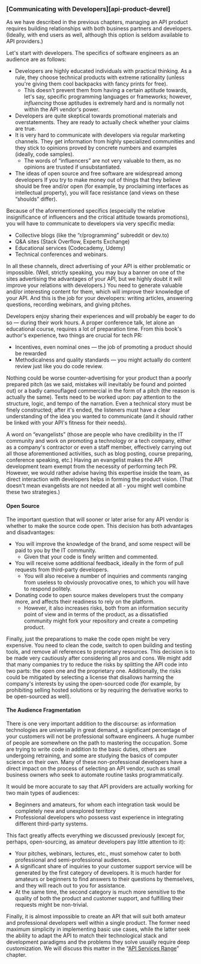 ### [Communicating with Developers][api-product-devrel]

As we have described in the previous chapters, managing an API product requires building relationships with both business partners and developers. (Ideally, with end users as well, although this option is seldom available to API providers.)

Let's start with developers. The specifics of software engineers as an audience are as follows:
  * Developers are highly educated individuals with practical thinking. As a rule, they choose technical products with extreme rationality (unless you're giving them cool backpacks with fancy prints for free).
      * This doesn't prevent them from having a certain aptitude towards, let's say, specific programming languages or frameworks; however, *influencing* those aptitudes is extremely hard and is normally not within the API vendor's power.
  * Developers are quite skeptical towards promotional materials and overstatements. They are ready to actually check whether your claims are true.
  * It is very hard to communicate with developers via regular marketing channels. They get information from highly specialized communities and they stick to opinions proved by concrete numbers and examples (ideally, code samples).
      * The words of “influencers” are not very valuable to them, as no opinions are trusted if unsubstantiated.
  * The ideas of open source and free software are widespread among developers If you try to make money out of things that they believe should be free and/or open (for example, by proclaiming interfaces as intellectual property), you will face resistance (and views on these “shoulds” differ).

Because of the aforementioned specifics (especially the relative insignificance of influencers and the critical attitude towards promotions), you will have to communicate to developers via very specific media:
  * Collective blogs (like the “r/programming” subreddit or dev.to)
  * Q&A sites (Stack Overflow, Experts Exchange)
  * Educational services (Codecademy, Udemy)
  * Technical conferences and webinars.

In all these channels, direct advertising of your API is either problematic or impossible. (Well, strictly speaking, you may buy a banner on one of the sites advertising the advantages of your API, but we highly doubt it will improve your relations with developers.) You need to generate valuable and/or interesting content for them, which will improve their knowledge of your API. And this is the job for your developers: writing articles, answering questions, recording webinars, and giving pitches.

Developers enjoy sharing their experiences and will probably be eager to do so — during their work hours. A proper conference talk, let alone an educational course, requires a lot of preparation time. From this book's author's experience, two things are crucial for tech PR:
  * Incentives, even nominal ones — the job of promoting a product should be rewarded
  * Methodicalness and quality standards — you might actually do content review just like you do code review.

Nothing could be worse counter-advertising for your product than a poorly prepared pitch (as we said, mistakes will inevitably be found and pointed out) or a badly camouflaged commercial in the form of a pitch (the reason is actually the same). Texts need to be worked upon: pay attention to the structure, logic, and tempo of the narration. Even a technical story must be finely constructed; after it's ended, the listeners must have a clear understanding of the idea you wanted to communicate (and it should rather be linked with your API's fitness for their needs).

A word on “evangelists” (those are people who have credibility in the IT community and work on promoting a technology or a tech company, either as a company's contractor or even a staff member, effectively carrying out all those aforementioned activities, such as blog posting, course preparing, conference speaking, etc.) Having an evangelist makes the API development team exempt from the necessity of performing tech PR. However, we would rather advise having this expertise inside the team, as direct interaction with developers helps in forming the product vision. (That doesn't mean evangelists are not needed at all - you might well combine these two strategies.)

#### Open Source

The important question that will sooner or later arise for any API vendor is whether to make the source code open. This decision has both advantages and disadvantages:
  * You will improve the knowledge of the brand, and some respect will be paid to you by the IT community.
      * Given that your code is finely written and commented.
  * You will receive some additional feedback, ideally in the form of pull requests from third-party developers.
      * You will also receive a number of inquiries and comments ranging from useless to obviously provocative ones, to which you will have to respond politely.
  * Donating code to open source makes developers trust the company more, and affects their readiness to rely on the platform.
      * However, it also increases risks, both from an information security point of view and in terms of the product, as a dissatisfied community might fork your repository and create a competing product.

Finally, just the preparations to make the code open might be very expensive. You need to clean the code, switch to open building and testing tools, and remove all references to proprietary resources. This decision is to be made very cautiously after considering all pros and cons. We might add that many companies try to reduce the risks by splitting the API code into two parts: the open one and the proprietary one. Additionally, the risks could be mitigated by selecting a license that disallows harming the company's interests by using the open-sourced code (for example, by prohibiting selling hosted solutions or by requiring the derivative works to be open-sourced as well).

#### The Audience Fragmentation

There is one very important addition to the discourse: as information technologies are universally in great demand, a significant percentage of your customers will not be professional software engineers. A huge number of people are somewhere on the path to mastering the occupation. Some are trying to write code in addition to the basic duties, others are undergoing retraining, and some are studying the basics of computer science on their own. Many of these non-professional developers have a direct impact on the process of selecting an API vendor, such as small business owners who seek to automate routine tasks programmatically.

It would be more accurate to say that API providers are actually working for two main types of audiences:
  * Beginners and amateurs, for whom each integration task would be completely new and unexplored territory
  * Professional developers who possess vast experience in integrating different third-party systems.

This fact greatly affects everything we discussed previously (except for, perhaps, open-sourcing, as amateur developers pay little attention to it):
  * Your pitches, webinars, lectures, etc., must somehow cater to both professional and semi-professional audiences. 
  * A significant share of inquiries to your customer support service will be generated by the first category of developers. It is much harder for amateurs or beginners to find answers to their questions by themselves, and they will reach out to you for assistance.
  * At the same time, the second category is much more sensitive to the quality of both the product and customer support, and fulfilling their requests might be non-trivial.

Finally, it is almost impossible to create an API that will suit both amateur and professional developers well within a single product. The former need maximum simplicity in implementing basic use cases, while the latter seek the ability to adapt the API to match their technological stack and development paradigms and the problems they solve usually require deep customization. We will discuss this matter in the “[API Services Range](#api-product-range)” chapter.
